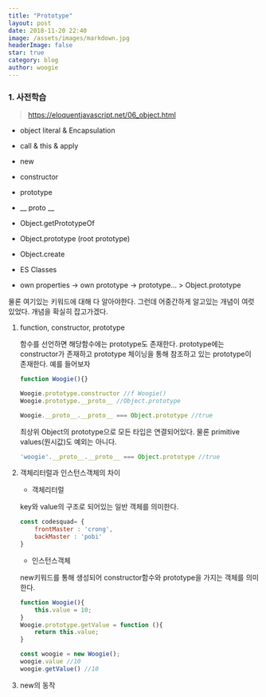```yaml
---
title: "Prototype"
layout: post
date: 2018-11-20 22:40
image: /assets/images/markdown.jpg
headerImage: false
star: true
category: blog
author: woogie
---
```




### 1. 사전학습

> https://eloquentjavascript.net/06_object.html

* object literal & Encapsulation

* call & this & apply

* new

* constructor

* prototype

* __ proto __

* Object.getPrototypeOf

* Object.prototype (root prototype)

* Object.create

* ES Classes

* own properties -> own prototype -> prototype... > Object.prototype

물론 여기있는 키워드에 대해 다 알아야한다. 그런데 어중간하게 알고있는 개념이 여럿 있었다. 개념을 확실히 잡고가겠다.



1. function, constructor, prototype

   함수를 선언하면 해당함수에는 prototype도 존재한다. prototype에는 constructor가 존재하고 prototype 체이닝을 통해 참조하고 있는 prototype이 존재한다. 예를 들어보자

   ~~~js
   function Woogie(){}
   
   Woogie.prototype.constructor //f Woogie()
   Woogie.prototype.__proto__ //Object.prototype
   
   Woogie.__proto__.__proto__ === Object.prototype //true
   ~~~

   최상위 Object의 prototype으로 모든 타입은 연결되어있다. 물론 primitive values(원시값)도 예외는 아니다.

   ~~~js
   'woogie'.__proto__.__proto__ === Object.prototype //true
   ~~~

2. 객체리터럴과 인스턴스객체의 차이

   * 객체리터럴

   key와 value의 구조로 되어있는 일반 객체를 의미한다.

   ~~~js
   const codesquad= {
       frontMaster : 'crong',
       backMaster : 'pobi'
   }
   ~~~

   * 인스턴스객체

   new키워드를 통해 생성되어 constructor함수와 prototype을 가지는 객체를 의미한다.

   ~~~js
   function Woogie(){
       this.value = 10;
   }
   Woogie.prototype.getValue = function (){
       return this.value;
   }
   
   const woogie = new Woogie();
   woogie.value //10
   woogie.getValue() //10
   ~~~


3. new의 동작
